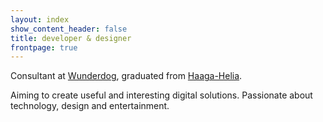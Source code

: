 ```yaml
---
layout: index
show_content_header: false
title: developer & designer
frontpage: true
---
```

Consultant at [Wunderdog](https://wunder.dog/), graduated from [Haaga-Helia](https://www.haaga-helia.fi/).

Aiming to create useful and interesting digital solutions.
Passionate about technology, design and entertainment.
